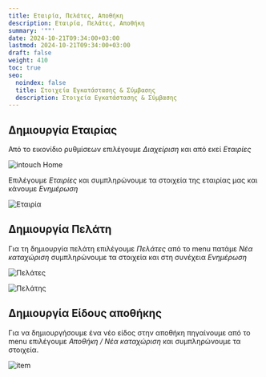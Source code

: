 ```yaml
---
title: Εταιρία, Πελάτες, Αποθήκη
description: Εταιρία, Πελάτες, Αποθήκη
summary: '""'
date: 2024-10-21T09:34:00+03:00
lastmod: 2024-10-21T09:34:00+03:00
draft: false
weight: 410
toc: true
seo:
  noindex: false
  title: Στοιχεία Εγκατάστασης & Σύμβασης
  description: Στοιχεία Εγκατάστασης & Σύμβασης
---
```


## Δημιουργία Εταιρίας

Από το εικονίδιο ρυθμίσεων επιλέγουμε _Διαχείριση_ και από εκεί _Εταιρίες_

![intouch Home](/images/intouchhome.jpg "inTouch Home")

Επιλέγουμε _Εταιρίες_ και συμπληρώνουμε τα στοιχεία της εταιρίας μας και κάνουμε _Ενημέρωση_

![Εταιρία](/images/intouch-002.jpg "Εταιρία")

## Δημιουργία Πελάτη

Για τη δημιουργία πελάτη επιλέγουμε _Πελάτες_ από το menu πατάμε _Νέα καταχώριση_ συμπληρώνουμε τα στοιχεία και στη συνέχεια _Ενημέρωση_

![Πελάτες](/images/customers.jpg "Πελάτες")

![Πελάτης](/images/customer.jpg "Πελάτης")

## Δημιουργία Είδους αποθήκης

Για να δημιουργήσουμε ένα νέο είδος στην αποθήκη πηγαίνουμε από το menu επιλέγουμε _Αποθήκη / Νέα καταχώριση_ και συμπληρώνουμε τα στοιχεία.

![item](/images/item.jpg "item")
